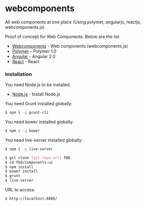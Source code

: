 # webcomponents
All web components at one place (Using polymer, angularjs, reactjs, webcomponents.js)

Proof of concept for Web Components. Below are the list

  - [Webcomponents] - Web components (webcomponents.js)
  - [Polymer] - Polymer 1.0
  - [Angular] - Angular 2.0
  - [React] - React

### Installation

You need Node.js to be installed.
- [Node.js] - Install Node.js

You need Grunt installed globally:

```sh
$ npm i -g grunt-cli
```

You need bower installed globally:

```sh
$ npm i -g bower
```
You need live-server installed globally:

```sh
$ npm i -g live-server
```

```sh
$ git clone [git-repo-url] FBD
$ cd fbd/components-ui
$ npm install
$ bower install
$ grunt
$ live-server
```

URL to access:

```sh
$ http://localhost:8080/
```




   [Webcomponents]: <http://webcomponents.org/>
   [Polymer]: <https://www.polymer-project.org/1.0/>
   [Angular]: <https://angular.io/>
   [React]: <https://facebook.github.io/react/>
   [Node.js]: <https://nodejs.org/en/>
   [git-repo-url]: <https://git.equinix.com/equinix/fbd.githttps://git.equinix.com/equinix/fbd.git>




